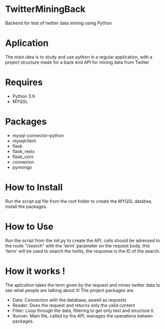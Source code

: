 # TwitterMiningBack
 Backend for test of twitter data mining using Python

# Aplication
 The main idea is to study and use python in a regular application, with a project structure made for a back end API for mining data from Twitter

# Requires
- Python 3.9
- MYQSL

# Packages
- mysql-connector-python
- mysqlclient
- flask
- flask_restx
- flask_cors
- connexion
- pymongo

# How to Install
 Run the script.sql file from the root folder to create the MYQSL databse, install the packages.

# How to Use
 Run the script from the _init_.py to create the API, calls should be adressed to the route "/search" with the 'term' parameter on the request body, this 'term' will be used to search the twitts, the response is the ID of the search.

# How it works !
 The aplication takes the term given by the request and mines twitter data to see what people are talking about it! The project packages are:
 - Data: Connection with the database, aswell as requests
 - Reader: Does the request and returns only the valid content 
 - Filter: Loop through the data, filtering to get only text and structure it.
 - Runner: Main file, called by the API, manages the operations betwen packages.